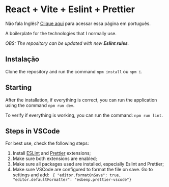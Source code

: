 # React + Vite + Eslint + Prettier

Não fala Inglês? [Clique aqui]() para acessar essa página em português.

A boilerplate for the technologies that I normally use.

_OBS: The repository can be updated with new **Eslint rules**._

## Instalação

Clone the repository and run the command `npm install` ou `npm i`.

## Starting

After the installation, if everything is correct, you can run the application using the command `npm run dev`.

To verify if everything is working, you can run the command: `npm run lint`.

## Steps in VSCode

For best use, check the following steps:

1. Install [ESLint](https://marketplace.visualstudio.com/items?itemName=dbaeumer.vscode-eslint) and [Prettier](https://marketplace.visualstudio.com/items?itemName=esbenp.prettier-vscode) extensions;
2. Make sure both extensions are enabled;
3. Make sure all packages used are installed, especially Eslint and Prettier;
4. Make sure VSCode are configured to format the file on save. Go to settings and add: ` { "editor.formatOnSave": true, "editor.defaultFormatter": "esbenp.prettier-vscode"}`
